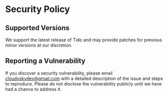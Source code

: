 # Security Policy  

## Supported Versions  
We support the latest release of Tido and may provide patches for previous minor versions at our discretion.  

## Reporting a Vulnerability  
If you discover a security vulnerability, please email [cloudyskydev@gmail.com](mailto:cloudyskydev@gmail.com) with a detailed description of the issue and steps to reproduce. Please do not disclose the vulnerability publicly until we have had a chance to address it.
